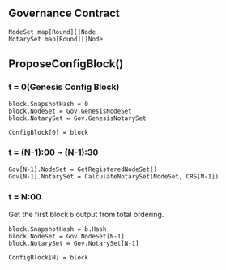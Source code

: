 ## Governance Contract
```
NodeSet map[Round][]Node
NotarySet map[Round][]Node
``` 

## ProposeConfigBlock()
### t = 0(Genesis Config Block)
```
block.SnapshotHash = 0
block.NodeSet = Gov.GenesisNodeSet
block.NotarySet = Gov.GenesisNotarySet

ConfigBlock[0] = block
```

### t = (N-1):00 ~ (N-1):30
```
Gov[N-1].NodeSet = GetRegisteredNodeSet()
Gov[N-1].NotarySet = CalculateNotarySet(NodeSet, CRS[N-1])
```

### t = N:00
Get the first block `b` output from total ordering.
```
block.SnapshotHash = b.Hash
block.NodeSet = Gov.NodeSet[N-1]
block.NotarySet = Gov.NotarySet[N-1]

ConfigBlock[N] = block
```